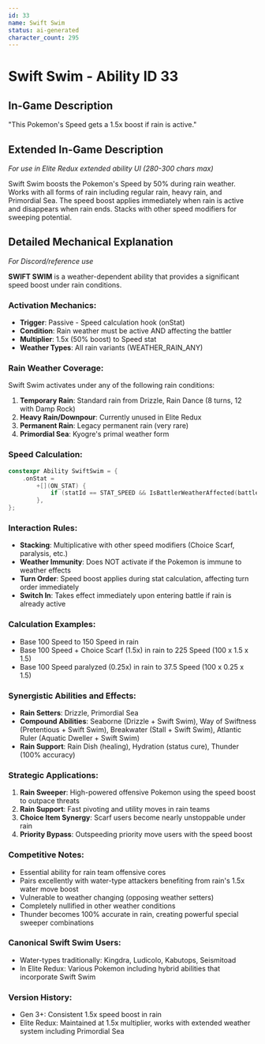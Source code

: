 ```yaml
---
id: 33
name: Swift Swim
status: ai-generated
character_count: 295
---
```


# Swift Swim - Ability ID 33

## In-Game Description
"This Pokemon's Speed gets a 1.5x boost if rain is active."

## Extended In-Game Description
*For use in Elite Redux extended ability UI (280-300 chars max)*

Swift Swim boosts the Pokemon's Speed by 50% during rain weather. Works with all forms of rain including regular rain, heavy rain, and Primordial Sea. The speed boost applies immediately when rain is active and disappears when rain ends. Stacks with other speed modifiers for sweeping potential.

## Detailed Mechanical Explanation
*For Discord/reference use*

**SWIFT SWIM** is a weather-dependent ability that provides a significant speed boost under rain conditions.

### Activation Mechanics:
- **Trigger**: Passive - Speed calculation hook (onStat)
- **Condition**: Rain weather must be active AND affecting the battler
- **Multiplier**: 1.5x (50% boost) to Speed stat
- **Weather Types**: All rain variants (WEATHER_RAIN_ANY)

### Rain Weather Coverage:
Swift Swim activates under any of the following rain conditions:
1. **Temporary Rain**: Standard rain from Drizzle, Rain Dance (8 turns, 12 with Damp Rock)
2. **Heavy Rain/Downpour**: Currently unused in Elite Redux
3. **Permanent Rain**: Legacy permanent rain (very rare)
4. **Primordial Sea**: Kyogre's primal weather form

### Speed Calculation:
```c
constexpr Ability SwiftSwim = {
    .onStat =
        +[](ON_STAT) {
            if (statId == STAT_SPEED && IsBattlerWeatherAffected(battler, WEATHER_RAIN_ANY)) *stat *= 1.5;
        },
};
```

### Interaction Rules:
- **Stacking**: Multiplicative with other speed modifiers (Choice Scarf, paralysis, etc.)
- **Weather Immunity**: Does NOT activate if the Pokemon is immune to weather effects
- **Turn Order**: Speed boost applies during stat calculation, affecting turn order immediately
- **Switch In**: Takes effect immediately upon entering battle if rain is already active

### Calculation Examples:
- Base 100 Speed to 150 Speed in rain
- Base 100 Speed + Choice Scarf (1.5x) in rain to 225 Speed (100 x 1.5 x 1.5)
- Base 100 Speed paralyzed (0.25x) in rain to 37.5 Speed (100 x 0.25 x 1.5)

### Synergistic Abilities and Effects:
- **Rain Setters**: Drizzle, Primordial Sea
- **Compound Abilities**: Seaborne (Drizzle + Swift Swim), Way of Swiftness (Pretentious + Swift Swim), Breakwater (Stall + Swift Swim), Atlantic Ruler (Aquatic Dweller + Swift Swim)
- **Rain Support**: Rain Dish (healing), Hydration (status cure), Thunder (100% accuracy)

### Strategic Applications:
1. **Rain Sweeper**: High-powered offensive Pokemon using the speed boost to outpace threats
2. **Rain Support**: Fast pivoting and utility moves in rain teams
3. **Choice Item Synergy**: Scarf users become nearly unstoppable under rain
4. **Priority Bypass**: Outspeeding priority move users with the speed boost

### Competitive Notes:
- Essential ability for rain team offensive cores
- Pairs excellently with water-type attackers benefiting from rain's 1.5x water move boost
- Vulnerable to weather changing (opposing weather setters)
- Completely nullified in other weather conditions
- Thunder becomes 100% accurate in rain, creating powerful special sweeper combinations

### Canonical Swift Swim Users:
- Water-types traditionally: Kingdra, Ludicolo, Kabutops, Seismitoad
- In Elite Redux: Various Pokemon including hybrid abilities that incorporate Swift Swim

### Version History:
- Gen 3+: Consistent 1.5x speed boost in rain
- Elite Redux: Maintained at 1.5x multiplier, works with extended weather system including Primordial Sea